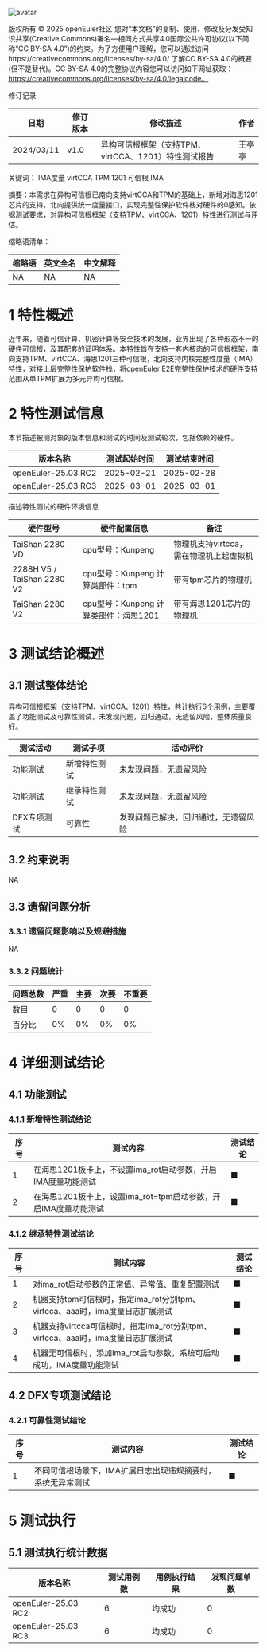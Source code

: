 ![avatar](../../images/openEuler.png)


版权所有 © 2025  openEuler社区
 您对“本文档”的复制、使用、修改及分发受知识共享(Creative Commons)署名—相同方式共享4.0国际公共许可协议(以下简称“CC BY-SA 4.0”)的约束。为了方便用户理解，您可以通过访问https://creativecommons.org/licenses/by-sa/4.0/ 了解CC BY-SA 4.0的概要 (但不是替代)。CC BY-SA 4.0的完整协议内容您可以访问如下网址获取：https://creativecommons.org/licenses/by-sa/4.0/legalcode。

修订记录

| 日期      | 修订   版本 | 修改描述                | 作者   |
| --------- | ----------- | ----------------------- | ------ |
| 2024/03/11 | v1.0        | 异构可信根框架（支持TPM、virtCCA、1201）特性测试报告 | 王亭亭 |

关键词： IMA度量 virtCCA TPM 1201 可信根 IMA

摘要：本需求在异构可信根已南向支持virtCCA和TPM的基础上，新增对海思1201芯片的支持，北向提供统一度量接口，实现完整性保护软件栈对硬件的0感知。依据测试要求，对异构可信根框架（支持TPM、virtCCA、1201）特性进行测试与评估。

缩略语清单：

| 缩略语 | 英文全名 | 中文解释 |
| ------ | -------- | -------- |
|   NA     |     NA     |     NA     |

# 1     特性概述

近年来，随着可信计算、机密计算等安全技术的发展，业界出现了各种形态不一的硬件可信根，及其配套的证明体系。本特性旨在支持一套内核态的可信根框架，南向支持TPM、virtCCA、海思1201三种可信根，北向支持内核完整性度量（IMA）特性，对接上层完整性保护软件栈，将openEuler E2E完整性保护技术的硬件支持范围从单TPM扩展为多元异构可信根。

# 2     特性测试信息

本节描述被测对象的版本信息和测试的时间及测试轮次，包括依赖的硬件。

| 版本名称                    | 测试起始时间 | 测试结束时间 |
| --------------------------- | ------------ | ------------ |
| openEuler-25.03 RC2 | 2025-02-21   | 2025-02-28   |
| openEuler-25.03 RC3 | 2025-03-01   | 2025-03-01   |

描述特性测试的硬件环境信息

| 硬件型号                  | 硬件配置信息                              | 备注                   |
| ------------------------ | ----------------------------------------- | ---------------------- |
| TaiShan 2280 VD | cpu型号：Kunpeng |    物理机支持virtcca，需在物理机上起虚拟机     |
| 2288H V5 / TaiShan 2280 V2  | cpu型号：Kunpeng 计算类部件：tpm |    带有tpm芯片的物理机     |
| TaiShan 2280 V2  | cpu型号：Kunpeng 计算类部件：海思1201 |    带有海思1201芯片的物理机     |

# 3     测试结论概述

## 3.1   测试整体结论

异构可信根框架（支持TPM、virtCCA、1201）特性，共计执行6个用例，主要覆盖了功能测试及可靠性测试，未发现问题，回归通过，无遗留风险，整体质量良好。

| 测试活动 | 测试子项 | 活动评价 |
| ------- | -------- | ------- |
| 功能测试 | 新增特性测试 |  未发现问题，无遗留风险    |
| 功能测试 | 继承特性测试 |  未发现问题，无遗留风险    |
| DFX专项测试 | 可靠性 | 发现问题已解决，回归通过，无遗留风险|

## 3.2   约束说明

NA

## 3.3   遗留问题分析

### 3.3.1 遗留问题影响以及规避措施

NA

### 3.3.2 问题统计

| 问题总数                    | 严重 | 主要       | 次要 | 不重要 |
| -------------- | ----- | ----------- | ------- | ------------ |
| 数目 |      0     | 0    |      0      | 0 |
| 百分比 |    0%  | 0% |    0%       | 0% |

# 4 详细测试结论

## 4.1 功能测试

### 4.1.1 新增特性测试结论
| 序号 | 测试内容 | 测试结论 |
| ------- | ------- | -------- |
|    1     |   在海思1201板卡上，不设置ima_rot启动参数，开启IMA度量功能测试     |    ■      |
|    2     |   在海思1201板卡上，设置ima_rot=tpm启动参数，开启IMA度量功能测试      |    ■      |

### 4.1.2 继承特性测试结论
| 序号 | 测试内容 | 测试结论 |
| ------- | ------- | -------- |
|    1     |   对ima_rot启动参数的正常值、异常值、重复配置测试      |    ■      |
|    2     |   机器支持tpm可信根时，指定ima_rot分别tpm、virtcca、aaa时，ima度量日志扩展测试      |    ■      |
|    3     |   机器支持virtcca可信根时，指定ima_rot分别tpm、virtcca、aaa时，ima度量日志扩展测试 |    ■      |
|    4     |   机器无可信根时，添加ima_rot启动参数，系统可启动成功，IMA度量功能测试      |    ■      |

## 4.2 DFX专项测试结论

### 4.2.1 可靠性测试结论
| 序号 | 测试内容 | 测试结论 |
| ------- | ------- | -------- |
|    1     |   不同可信根场景下，IMA扩展日志出现违规摘要时，系统无异常测试      |    ■      |


# 5     测试执行

## 5.1   测试执行统计数据

| 版本名称                    | 测试用例数 | 用例执行结果       | 发现问题单数 |
| --------------------------- | ---------- | ------------------ | ------------ |
| openEuler-25.03  RC2 |   6        | 均成功 | 0            |
| openEuler-25.03  RC3 |   6        | 均成功    | 0            |
